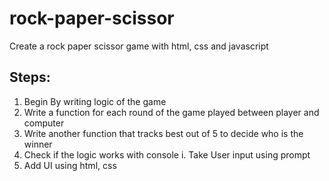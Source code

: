 # rock-paper-scissor

Create a rock paper scissor game with html, css and javascript

## Steps:
1. Begin By writing logic of the game
  1. Write a function for each round of the game played between player and computer
  2. Write another function that tracks best out of 5 to decide who is the winner
2. Check if the logic works with console
  i. Take User input using prompt
3. Add UI using html, css
